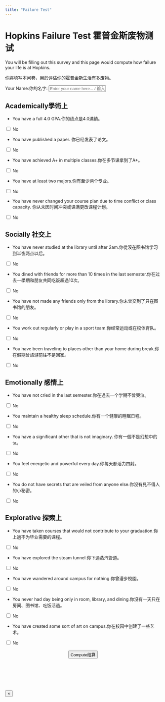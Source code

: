 ```yaml
---
title: "Failure Test"
---
```


# <span class="eng">Hopkins Failure Test</span> <span class="chn">霍普金斯废物测试</span>

<span class="eng">You will be filling out this survey and this page would compute how failure your life is at Hopkins.</span>

<span class="chn">你將填写本问卷，用於评估你的霍普金斯生活有多废物。</span>

<form class="clms" id="add-choice-form" autocomplete="off">
    <span class="eng">Your Name:</span><span class="chn">你的名字:</span> <input type="text" id="inputBox" placeholder="Enter your name here... / 输入你的名字...">
</form>

## <span class="eng">Academically</span><span class="chn">學術上</span>

- <span class="eng">You have a full 4.0 GPA.</span><span class="chn">你的绩点是4.0滿績。</span>
<div class="buttons-container">
    <div class="button-wrapper">
        <label class="switch">
            <input type="checkbox" id="switchButton1">
            <span class="slider"></span>
        </label>
        <span class="status-text" id="status1">No</span>
    </div>
</div>

- <span class="eng">You have published a paper.</span> <span class="chn">你已经发表了论文。</span>
<div class="buttons-container">
    <div class="button-wrapper">
        <label class="switch">
            <input type="checkbox" id="switchButton2">
            <span class="slider"></span>
        </label>
        <span class="status-text" id="status2">No</span>
    </div>
</div>

- <span class="eng">You have achieved A+ in multiple classes.</span><span class="chn">你在多节课拿到了A+。</span>
<div class="buttons-container">
    <div class="button-wrapper">
        <label class="switch">
            <input type="checkbox" id="switchButton3">
            <span class="slider"></span>
        </label>
        <span class="status-text" id="status3">No</span>
    </div>
</div>

- <span class="eng">You have at least two majors.</span><span class="chn">你有至少两个专业。</span>
<div class="buttons-container">
    <div class="button-wrapper">
        <label class="switch">
            <input type="checkbox" id="switchButton4">
            <span class="slider"></span>
        </label>
        <span class="status-text" id="status4">No</span>
    </div>
</div>

- <span class="eng">You have never changed your course plan due to time conflict or class capacity.</span> <span class="chn">你从未因时间冲突或课满更改课程计划。</span>
<div class="buttons-container">
    <div class="button-wrapper">
        <label class="switch">
            <input type="checkbox" id="switchButton5">
            <span class="slider"></span>
        </label>
        <span class="status-text" id="status5">No</span>
    </div>
</div>

## <span class="eng">Socially</span> <span class="chn">社交上</span>

- <span class="eng">You have never studied at the library until after 2am.</span><span class="chn">你從沒在图书馆学习到半夜两点以后。</span>
<div class="buttons-container">
    <div class="button-wrapper">
        <label class="switch">
            <input type="checkbox" id="switchButton6">
            <span class="slider"></span>
        </label>
        <span class="status-text" id="status6">No</span>
    </div>
</div>

- <span class="eng">You dined with friends for more than 10 times in the last semester.</span><span class="chn">你在过去一學期和朋友共同吃饭超過10次。</span>
<div class="buttons-container">
    <div class="button-wrapper">
        <label class="switch">
            <input type="checkbox" id="switchButton7">
            <span class="slider"></span>
        </label>
        <span class="status-text" id="status7">No</span>
    </div>
</div>

- <span class="eng">You have not made any friends only from the library.</span><span class="chn">你未曾交到了只在图书馆的朋友。</span>
<div class="buttons-container">
    <div class="button-wrapper">
        <label class="switch">
            <input type="checkbox" id="switchButton8">
            <span class="slider"></span>
        </label>
        <span class="status-text" id="status8">No</span>
    </div>
</div>

- <span class="eng">You work out regularly or play in a sport team.</span><span class="chn">你经常运动或在校体育队。</span>
<div class="buttons-container">
    <div class="button-wrapper">
        <label class="switch">
            <input type="checkbox" id="switchButton9">
            <span class="slider"></span>
        </label>
        <span class="status-text" id="status9">No</span>
    </div>
</div>

- <span class="eng">You have been traveling to places other than your home during break.</span><span class="chn">你在假期曾旅游前往不是回家。</span>
<div class="buttons-container">
    <div class="button-wrapper">
        <label class="switch">
            <input type="checkbox" id="switchButton10">
            <span class="slider"></span>
        </label>
        <span class="status-text" id="status10">No</span>
    </div>
</div>

## <span class="eng">Emotionally</span> <span class="chn">感情上</span>

- <span class="eng">You have not cried in the last semester.</span><span class="chn">你在過去一个学期不曾哭泣。</span>
<div class="buttons-container">
    <div class="button-wrapper">
        <label class="switch">
            <input type="checkbox" id="switchButton11">
            <span class="slider"></span>
        </label>
        <span class="status-text" id="status11">No</span>
    </div>
</div>

- <span class="eng">You maintain a healthy sleep schedule.</span><span class="chn">你有一个健康的睡眠日程。</span>
<div class="buttons-container">
    <div class="button-wrapper">
        <label class="switch">
            <input type="checkbox" id="switchButton12">
            <span class="slider"></span>
        </label>
        <span class="status-text" id="status12">No</span>
    </div>
</div>

- <span class="eng">You have a significant other that is not imaginary.</span> <span class="chn">你有一個不是幻想中的ta。</span>
<div class="buttons-container">
    <div class="button-wrapper">
        <label class="switch">
            <input type="checkbox" id="switchButton13">
            <span class="slider"></span>
        </label>
        <span class="status-text" id="status13">No</span>
    </div>
</div>

- <span class="eng">You feel energetic and powerful every day.</span><span class="chn">你每天都活力四射。</span>
<div class="buttons-container">
    <div class="button-wrapper">
        <label class="switch">
            <input type="checkbox" id="switchButton14">
            <span class="slider"></span>
        </label>
        <span class="status-text" id="status14">No</span>
    </div>
</div>

- <span class="eng">You do not have secrets that are veiled from anyone else.</span><span class="chn">你沒有見不得人的小秘密。</span>
<div class="buttons-container">
    <div class="button-wrapper">
        <label class="switch">
            <input type="checkbox" id="switchButton15">
            <span class="slider"></span>
        </label>
        <span class="status-text" id="status15">No</span>
    </div>
</div>

## <span class="eng">Explorative</span> <span class="chn">探索上</span>

- <span class="eng">You have taken courses that would not contribute to your graduation.</span><span class="chn">你上過不为毕业需要的课程。</span>
<div class="buttons-container">
    <div class="button-wrapper">
        <label class="switch">
            <input type="checkbox" id="switchButton16">
            <span class="slider"></span>
        </label>
        <span class="status-text" id="status16">No</span>
    </div>
</div>

- <span class="eng">You have explored the steam tunnel.</span><span class="chn">你下過蒸汽管道。</span>
<div class="buttons-container">
    <div class="button-wrapper">
        <label class="switch">
            <input type="checkbox" id="switchButton17">
            <span class="slider"></span>
        </label>
        <span class="status-text" id="status17">No</span>
    </div>
</div>

- <span class="eng">You have wandered around campus for nothing.</span><span class="chn">你曾漫步校園。</span>
<div class="buttons-container">
    <div class="button-wrapper">
        <label class="switch">
            <input type="checkbox" id="switchButton18">
            <span class="slider"></span>
        </label>
        <span class="status-text" id="status18">No</span>
    </div>
</div>

- <span class="eng">You never had day being only in room, library, and dining.</span><span class="chn">你沒有一天只在房间、图书馆、吃饭活過。</span>
<div class="buttons-container">
    <div class="button-wrapper">
        <label class="switch">
            <input type="checkbox" id="switchButton19">
            <span class="slider"></span>
        </label>
        <span class="status-text" id="status19">No</span>
    </div>
</div>

- <span class="eng">You have created some sort of art on campus.</span><span class="chn">你在校园中创建了一些艺术。</span>
<div class="buttons-container">
    <div class="button-wrapper">
        <label class="switch">
            <input type="checkbox" id="switchButton20">
            <span class="slider"></span>
        </label>
        <span class="status-text" id="status20">No</span>
    </div>
</div>

<br>

<div style="text-align: center">
    <button id="compute"><span class="eng">Compute</span><span class="chn">结算</span></button>
</div>

<br>

<div id="result-modal">
    <div id="result-box">
        <h2 id="greeting"></h2><br>
        <h3 id="result"></h3>
        <br>
        <div style="text-align: right" id="end" class="eng"></div>
        <button id="close-modal-btn">×</button>
    </div>
</div>
<script type="module" src="main.js"></script>
